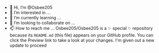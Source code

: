 - 👋 Hi, I’m @Osbee205
- 👀 I’m interested in ...
- 🌱 I’m currently learning ...
- 💞️ I’m looking to collaborate on ...
- 📫 How to reach me ...
Osbee205/Osbee205 is a ✨ special ✨ repository because its `README.md` (this file) appears on your GitHub profile.
You can click the Preview link to take a look at your changes.
I'm given out a new update to proceed
